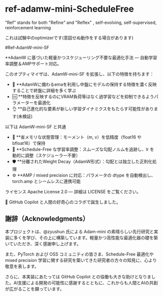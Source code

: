 # ref-adamw-mini-ScheduleFree
"Ref" stands for both "Refine" and "Reflex" , self-evolving, self-supervised, reinforcement learning

これは試験中のoptimizerです(意図せぬ動作をする場合があります)

#Ref-AdamW-mini-SF

**AdamW に基づいた軽量かつスケジューリング不要な最適化手法 — 自動学習率調整＆AMPサポート対応。

このオプティマイザは、AdamW-mini-SF を拡張し、以下の特徴を持ちます：

- 👑 **AdamWに備わるemaを利用し中盤にモデルの保持する特徴を濃く反映することで終盤に詳細を多く学ぶ
- 🆒 **特徴を反映するのにVRAM負荷等はなく過学習などを抑制できるようパラメーターを最適化
- 👌 **自己進化的な要素が新しい学習ダイナミクスをもたらす可能性があります(未検証)
    
 以下は AdamW-mini-SF と共通	
- 🚀 **省メモリな状態管理：モーメント（m, v）を低精度（float16 や bfloat16）で保持
- 🧠 **Schedule-Free な学習率調整：スムーズな勾配ノルムを追跡し、lr を動的に調整（スケジューラー不要）
- 🛡️ **分離されたWeight Decay（AdamW形式）：勾配とは独立した正則化処理
- ⚙️ **AMP / mixed precision に対応：パラメータの dtype を自動検出し、torch.amp とシームレスに連携可能

ライセンス Apache License 2.0 — 詳細は LICENSE をご覧ください。

🤖 GitHub Copilot と人間の好奇心のコラボで誕生しました。

## 謝辞（Acknowledgments）

本プロジェクトは、@zyushun 氏による Adam-mini の素晴らしい先行研究と実装に多くを学び、その上に構築しています。軽量かつ高性能な最適化器の礎を築いていただき、深く感謝申し上げます。

また、PyTorch および OSS コミュニティの皆さま、Schedule-Free 最適化や mixed precision 学習に関する研究を築いてきた研究者の方々の知見に、心より敬意を表します。

さらに、本実装にあたっては GitHub Copilot との協働も大きな助けとなりました。AI支援による開発の可能性に感謝するとともに、これからも人間とAIの共創が広がることを願っています。